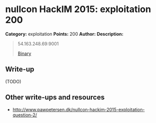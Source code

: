 # nullcon HackIM 2015: exploitation 200

**Category:** exploitation
**Points:** 200
**Author:**
**Description:**

> 54.163.248.69:9001
>
>	[Binary](sbox.tar.gz)

## Write-up

(TODO)

## Other write-ups and resources

* <http://www.pawpetersen.dk/nullcon-hackim-2015-exploitation-question-2/>
